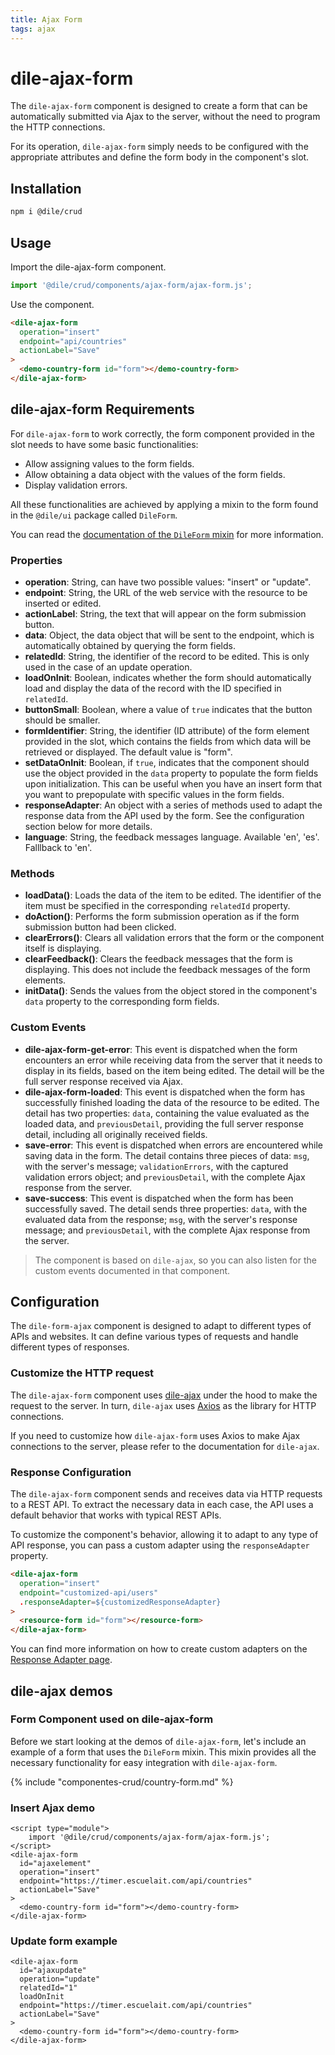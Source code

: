 ```yaml
---
title: Ajax Form
tags: ajax
---
```


# dile-ajax-form

The `dile-ajax-form` component is designed to create a form that can be automatically submitted via Ajax to the server, without the need to program the HTTP connections.

For its operation, `dile-ajax-form` simply needs to be configured with the appropriate attributes and define the form body in the component's slot.

## Installation

```bash
npm i @dile/crud
```

## Usage

Import the dile-ajax-form component.

```javascript
import '@dile/crud/components/ajax-form/ajax-form.js';
```

Use the component.

```html
<dile-ajax-form
  operation="insert"
  endpoint="api/countries"
  actionLabel="Save"
>
  <demo-country-form id="form"></demo-country-form>
</dile-ajax-form>
```

## dile-ajax-form Requirements 

For `dile-ajax-form` to work correctly, the form component provided in the slot needs to have some basic functionalities:

- Allow assigning values to the form fields.
- Allow obtaining a data object with the values of the form fields.
- Display validation errors.

All these functionalities are achieved by applying a mixin to the form found in the `@dile/ui` package called `DileForm`.

You can read the [documentation of the `DileForm` mixin](/mixins/dile-form-mixin/) for more information.

### Properties

- **operation**: String, can have two possible values: "insert" or "update".
- **endpoint**: String, the URL of the web service with the resource to be inserted or edited.
- **actionLabel**: String, the text that will appear on the form submission button.
- **data**: Object, the data object that will be sent to the endpoint, which is automatically obtained by querying the form fields.
- **relatedId**: String, the identifier of the record to be edited. This is only used in the case of an update operation.
- **loadOnInit**: Boolean, indicates whether the form should automatically load and display the data of the record with the ID specified in `relatedId`.
- **buttonSmall**: Boolean, where a value of `true` indicates that the button should be smaller.
- **formIdentifier**: String, the identifier (ID attribute) of the form element provided in the slot, which contains the fields from which data will be retrieved or displayed. The default value is "form".
- **setDataOnInit**: Boolean, if `true`, indicates that the component should use the object provided in the `data` property to populate the form fields upon initialization. This can be useful when you have an insert form that you want to prepopulate with specific values in the form fields.
- **responseAdapter**: An object with a series of methods used to adapt the response data from the API used by the form. See the configuration section below for more details.
- **language**: String, the feedback messages language. Available 'en', 'es'. Falllback to 'en'.

### Methods

- **loadData()**: Loads the data of the item to be edited. The identifier of the item must be specified in the corresponding `relatedId` property.
- **doAction()**: Performs the form submission operation as if the form submission button had been clicked.
- **clearErrors()**: Clears all validation errors that the form or the component itself is displaying.
- **clearFeedback()**: Clears the feedback messages that the form is displaying. This does not include the feedback messages of the form elements.
- **initData()**: Sends the values from the object stored in the component's `data` property to the corresponding form fields.

### Custom Events

- **dile-ajax-form-get-error**: This event is dispatched when the form encounters an error while receiving data from the server that it needs to display in its fields, based on the item being edited. The detail will be the full server response received via Ajax.
- **dile-ajax-form-loaded**: This event is dispatched when the form has successfully finished loading the data of the resource to be edited. The detail has two properties: `data`, containing the value evaluated as the loaded data, and `previousDetail`, providing the full server response detail, including all originally received fields.
- **save-error**: This event is dispatched when errors are encountered while saving data in the form. The detail contains three pieces of data: `msg`, with the server's message; `validationErrors`, with the captured validation errors object; and `previousDetail`, with the complete Ajax response from the server.
- **save-success**: This event is dispatched when the form has been successfully saved. The detail sends three properties: `data`, with the evaluated data from the response; `msg`, with the server's response message; and `previousDetail`, with the complete Ajax response from the server.

> The component is based on `dile-ajax`, so you can also listen for the custom events documented in that component.

## Configuration

The `dile-form-ajax` component is designed to adapt to different types of APIs and websites. It can define various types of requests and handle different types of responses.

### Customize the HTTP request

The `dile-ajax-form` component uses [dile-ajax](/crud/ajax/) under the hood to make the request to the server. In turn, `dile-ajax` uses [Axios](https://axios-http.com/) as the library for HTTP connections.

If you need to customize how `dile-ajax-form` uses Axios to make Ajax connections to the server, please refer to the documentation for `dile-ajax`.

### Response Configuration

The `dile-ajax-form` component sends and receives data via HTTP requests to a REST API. To extract the necessary data in each case, the API uses a default behavior that works with typical REST APIs.

To customize the component's behavior, allowing it to adapt to any type of API response, you can pass a custom adapter using the `responseAdapter` property.

```html
<dile-ajax-form
  operation="insert"
  endpoint="customized-api/users"
  .responseAdapter=${customizedResponseAdapter}
>
  <resource-form id="form"></resource-form>
</dile-ajax-form>
```

You can find more information on how to create custom adapters on the [Response Adapter page](/crud/response-adapter/).

## dile-ajax demos

### Form Component used on dile-ajax-form

Before we start looking at the demos of `dile-ajax-form`, let's include an example of a form that uses the `DileForm` mixin. This mixin provides all the necessary functionality for easy integration with `dile-ajax-form`.

{% include "componentes-crud/country-form.md" %}

### Insert Ajax demo

```html:preview
<script type="module">
    import '@dile/crud/components/ajax-form/ajax-form.js';
</script>
<dile-ajax-form
  id="ajaxelement"
  operation="insert"
  endpoint="https://timer.escuelait.com/api/countries"
  actionLabel="Save"
>
  <demo-country-form id="form"></demo-country-form>
</dile-ajax-form>
```

### Update form example

```html:preview
<dile-ajax-form
  id="ajaxupdate"
  operation="update"
  relatedId="1"
  loadOnInit
  endpoint="https://timer.escuelait.com/api/countries"
  actionLabel="Save"
>
  <demo-country-form id="form"></demo-country-form>
</dile-ajax-form>
```
